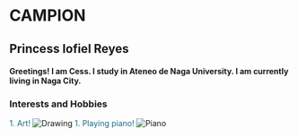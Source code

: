 # **CAMPION**
 ## **Princess Iofiel Reyes**
#### Greetings! I am Cess. I study in Ateneo de Naga University. I am currently living in Naga City.
### **Interests and Hobbies**
<font color="#176B87">1. Art!</font>
![Drawing](https://i.pinimg.com/564x/e2/96/a6/e296a61656b0a43f03ab3a544e10ce71.jpg)
<font color="#176B87">1. Playing piano!</font>
![Piano](https://i.pinimg.com/236x/db/df/80/dbdf80c5d250e1fefc4ab0116f744add.jpg)
